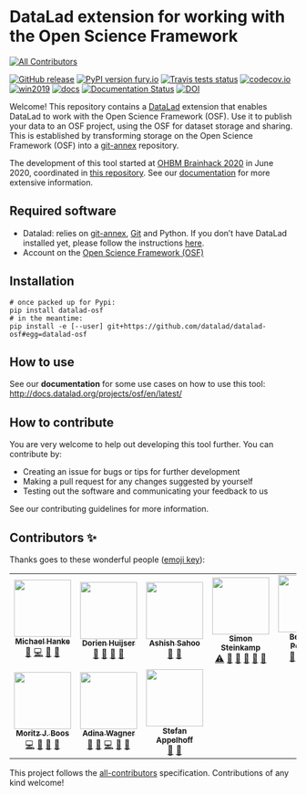 # DataLad extension for working with the Open Science Framework
<!-- ALL-CONTRIBUTORS-BADGE:START - Do not remove or modify this section -->
[![All Contributors](https://img.shields.io/badge/all_contributors-10-orange.svg?style=flat-square)](#contributors-)
<!-- ALL-CONTRIBUTORS-BADGE:END -->

[![GitHub release](https://img.shields.io/github/release/datalad/datalad-osf.svg)](https://GitHub.com/datalad/datalad-osf/releases/) [![PyPI version fury.io](https://badge.fury.io/py/datalad-osf.svg)](https://pypi.python.org/pypi/datalad-osf/) [![Travis tests status](https://secure.travis-ci.org/datalad/datalad-osf.png?branch=master)](https://travis-ci.org/datalad/datalad-osf) [![codecov.io](https://codecov.io/github/datalad/datalad-osf/coverage.svg?branch=master)](https://codecov.io/github/datalad/datalad-osf?branch=master) [![win2019](https://github.com/datalad/datalad-osf/workflows/win2019/badge.svg)](https://github.com/datalad/datalad-osf/actions?query=workflow%3Awin2019)  [![docs](https://github.com/datalad/datalad-osf/workflows/docs/badge.svg)](https://github.com/datalad/datalad-osf/actions?query=workflow%3Adocs) [![Documentation Status](https://readthedocs.org/projects/datalad-osf/badge/?version=latest)](http://docs.datalad.org/projects/osf/en/latest/?badge=latest) [![DOI](https://zenodo.org/badge/272689400.svg)](https://zenodo.org/badge/latestdoi/272689400)


Welcome! This repository contains a [DataLad](http://datalad.org) extension that enables DataLad to work with the Open Science Framework (OSF). Use it to publish your data to an OSF project, using the OSF for dataset storage and sharing. This is established by transforming storage on the Open Science Framework (OSF) into a [git-annex](https://git-annex.branchable.com/) repository.

The development of this tool started at [OHBM Brainhack 2020](https://github.com/ohbm/hackathon2020/issues/156) in June 2020, coordinated in [this repository](https://github.com/adswa/git-annex-remote-osf). See our [documentation](http://docs.datalad.org/projects/osf) for more extensive information.

## Required software

- Datalad: relies on [git-annex](http://docs.datalad.org/projects/osf/en/latest/git-annex.branchable.com/), [Git](http://docs.datalad.org/projects/osf/en/latest/git-scm.com/) and Python. If you don’t have DataLad installed yet, please follow the instructions [here](http://handbook.datalad.org/en/latest/intro/installation.html).
- Account on the [Open Science Framework (OSF)](https://osf.io/register)

## Installation

```
# once packed up for Pypi:
pip install datalad-osf
# in the meantime:
pip install -e [--user] git+https://github.com/datalad/datalad-osf#egg=datalad-osf
```

## How to use

See our **documentation** for some use cases on how to use this tool: http://docs.datalad.org/projects/osf/en/latest/

## How to contribute
You are very welcome to help out developing this tool further. You can contribute by:

- Creating an issue for bugs or tips for further development
- Making a pull request for any changes suggested by yourself
- Testing out the software and communicating your feedback to us

See our contributing guidelines for more information.

## Contributors ✨

Thanks goes to these wonderful people ([emoji key](https://allcontributors.org/docs/en/emoji-key)):
<!-- ALL-CONTRIBUTORS-LIST:START - Do not remove or modify this section -->
<!-- prettier-ignore-start -->
<!-- markdownlint-disable -->
<table>
  <tr>
    <td align="center"><a href="http://psychoinformatics.de"><img src="https://avatars1.githubusercontent.com/u/136479?v=4" width="100px;" alt=""/><br /><sub><b>Michael Hanke</b></sub></a><br /><a href="#maintenance-mih" title="Maintenance">🚧</a> <a href="https://github.com/datalad/datalad-osf/commits?author=mih" title="Code">💻</a> <a href="https://github.com/datalad/datalad-osf/issues?q=author%3Amih" title="Bug reports">🐛</a> <a href="#ideas-mih" title="Ideas, Planning, & Feedback">🤔</a></td>
    <td align="center"><a href="https://github.com/DorienHuijser"><img src="https://avatars1.githubusercontent.com/u/58177697?v=4" width="100px;" alt=""/><br /><sub><b>Dorien Huijser</b></sub></a><br /><a href="https://github.com/datalad/datalad-osf/commits?author=DorienHuijser" title="Documentation">📖</a> <a href="#projectManagement-DorienHuijser" title="Project Management">📆</a> <a href="#ideas-DorienHuijser" title="Ideas, Planning, & Feedback">🤔</a> <a href="#userTesting-DorienHuijser" title="User Testing">📓</a></td>
    <td align="center"><a href="https://github.com/TheDragon246"><img src="https://avatars2.githubusercontent.com/u/63247401?v=4" width="100px;" alt=""/><br /><sub><b>Ashish Sahoo</b></sub></a><br /><a href="https://github.com/datalad/datalad-osf/commits?author=TheDragon246" title="Documentation">📖</a> <a href="#maintenance-TheDragon246" title="Maintenance">🚧</a></td>
    <td align="center"><a href="https://github.com/SRSteinkamp"><img src="https://avatars2.githubusercontent.com/u/17494653?v=4" width="100px;" alt=""/><br /><sub><b>Simon Steinkamp</b></sub></a><br /><a href="https://github.com/datalad/datalad-osf/commits?author=SRSteinkamp" title="Tests">⚠️</a> <a href="https://github.com/datalad/datalad-osf/commits?author=SRSteinkamp" title="Documentation">📖</a> <a href="#projectManagement-SRSteinkamp" title="Project Management">📆</a> <a href="#ideas-SRSteinkamp" title="Ideas, Planning, & Feedback">🤔</a> <a href="#userTesting-SRSteinkamp" title="User Testing">📓</a> <a href="#maintenance-SRSteinkamp" title="Maintenance">🚧</a></td>
    <td align="center"><a href="https://github.com/bpoldrack"><img src="https://avatars2.githubusercontent.com/u/10498301?v=4" width="100px;" alt=""/><br /><sub><b>Benjamin Poldrack</b></sub></a><br /><a href="#projectManagement-bpoldrack" title="Project Management">📆</a> <a href="#ideas-bpoldrack" title="Ideas, Planning, & Feedback">🤔</a> <a href="https://github.com/datalad/datalad-osf/commits?author=bpoldrack" title="Code">💻</a> <a href="#maintenance-bpoldrack" title="Maintenance">🚧</a></td>
    <td align="center"><a href="https://gitlab.com/kousu"><img src="https://avatars2.githubusercontent.com/u/987487?v=4" width="100px;" alt=""/><br /><sub><b>Nick</b></sub></a><br /><a href="#projectManagement-kousu" title="Project Management">📆</a> <a href="#ideas-kousu" title="Ideas, Planning, & Feedback">🤔</a> <a href="https://github.com/datalad/datalad-osf/commits?author=kousu" title="Code">💻</a> <a href="#maintenance-kousu" title="Maintenance">🚧</a></td>
    <td align="center"><a href="https://github.com/nbeliy"><img src="https://avatars0.githubusercontent.com/u/44231332?v=4" width="100px;" alt=""/><br /><sub><b>Nikita Beliy</b></sub></a><br /><a href="#ideas-nbeliy" title="Ideas, Planning, & Feedback">🤔</a> <a href="#userTesting-nbeliy" title="User Testing">📓</a></td>
  </tr>
  <tr>
    <td align="center"><a href="https://github.com/mjboos"><img src="https://avatars0.githubusercontent.com/u/7125006?v=4" width="100px;" alt=""/><br /><sub><b>Moritz J. Boos</b></sub></a><br /><a href="https://github.com/datalad/datalad-osf/commits?author=mjboos" title="Code">💻</a> <a href="#userTesting-mjboos" title="User Testing">📓</a> <a href="#ideas-mjboos" title="Ideas, Planning, & Feedback">🤔</a> <a href="#maintenance-mjboos" title="Maintenance">🚧</a></td>
    <td align="center"><a href="http://www.adina-wagner.com"><img src="https://avatars1.githubusercontent.com/u/29738718?v=4" width="100px;" alt=""/><br /><sub><b>Adina Wagner</b></sub></a><br /><a href="#projectManagement-adswa" title="Project Management">📆</a> <a href="#ideas-adswa" title="Ideas, Planning, & Feedback">🤔</a> <a href="https://github.com/datalad/datalad-osf/commits?author=adswa" title="Code">💻</a> <a href="https://github.com/datalad/datalad-osf/commits?author=adswa" title="Documentation">📖</a> <a href="#maintenance-adswa" title="Maintenance">🚧</a></td>
    <td align="center"><a href="https://www.stefanappelhoff.com"><img src="https://avatars1.githubusercontent.com/u/9084751?v=4" width="100px;" alt=""/><br /><sub><b>Stefan Appelhoff</b></sub></a><br /><a href="https://github.com/datalad/datalad-osf/commits?author=sappelhoff" title="Documentation">📖</a> <a href="#userTesting-sappelhoff" title="User Testing">📓</a></td>
  </tr>
</table>

<!-- markdownlint-enable -->
<!-- prettier-ignore-end -->
<!-- ALL-CONTRIBUTORS-LIST:END -->

This project follows the [all-contributors](https://github.com/all-contributors/all-contributors) specification. Contributions of any kind welcome!
